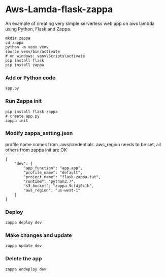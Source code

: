 # Aws-Lamda-flask-zappa

An example of creating very simple serverless web app on aws lambda using Python, Flask and Zappa.

```
mkdir zappa
cd zappa
python -m venv venv
source venv/bin/activate
# on windows: venv\Scripts\activate
pip install flask
pip install zappa
```



### Add or Python code 
```
app.py
```

### Run Zappa init

```
pip install flask zappa
# create app.py
zappa init
```

### Modify zappa_setting.json

profile name comes from .aws/credentials. aws_region needs to be set, all others from zappa init are OK

```
{
    "dev": {
        "app_function": "app.app",
        "profile_name": "default",
        "project_name": "flask-zappa-tut",
        "runtime": "python3.7",
        "s3_bucket": "zappa-9cf4j0c1h",
        "aws_region": "us-west-1"
    }
}
```

### Deploy 

```
zappa deploy dev
```

### Make changes and update

```
zappa update dev
```

### Delete the app

```
zappa undeploy dev
```
